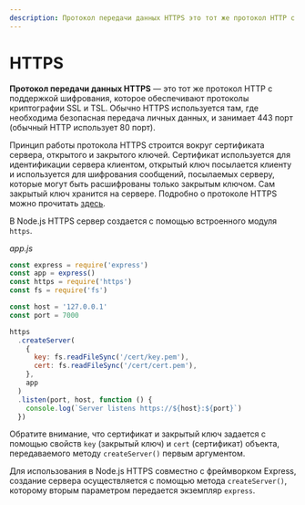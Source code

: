 ```yaml
---
description: Протокол передачи данных HTTPS это тот же протокол HTTP с поддержкой шифрования, которое обеспечивают протоколы криптографии SSL и TSL.
---
```


# HTTPS

**Протокол передачи данных HTTPS** &mdash; это тот же протокол HTTP с поддержкой шифрования, которое обеспечивают протоколы криптографии SSL и TSL. Обычно HTTPS используется там, где необходима безопасная передача личных данных, и занимает 443 порт (обычный HTTP использует 80 порт).

Принцип работы протокола HTTPS строится вокруг сертификата сервера, открытого и закрытого ключей. Сертификат используется для идентификации сервера клиентом, открытый ключ посылается клиенту и используется для шифрования сообщений, посылаемых серверу, которые могут быть расшифрованы только закрытым ключом. Сам закрытый ключ хранится на сервере. Подробно о протоколе HTTPS можно прочитать [здесь](https://ru.wikipedia.org/wiki/HTTPS).

В Node.js HTTPS сервер создается с помощью встроенного модуля `https`.

_app.js_

```js
const express = require('express')
const app = express()
const https = require('https')
const fs = require('fs')

const host = '127.0.0.1'
const port = 7000

https
  .createServer(
    {
      key: fs.readFileSync('/cert/key.pem'),
      cert: fs.readFileSync('/cert/cert.pem'),
    },
    app
  )
  .listen(port, host, function () {
    console.log(`Server listens https://${host}:${port}`)
  })
```

Обратите внимание, что сертификат и закрытый ключ задается с помощью свойств `key` (закрытый ключ) и `cert` (сертификат) объекта, передаваемого методу `createServer()` первым аргументом.

Для использования в Node.js HTTPS совместно с фреймворком Express, создание сервера осуществляется с помощью метода `createServer()`, которому вторым параметром передается экземпляр `express`.
